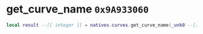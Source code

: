 # get_curve_name `0x9A933060`

```lua
local result --[[ integer ]] = natives.curves.get_curve_name(_unk0 --[[ integer ]])
```